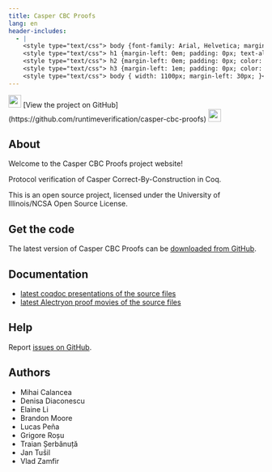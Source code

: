 ```yaml
---
title: Casper CBC Proofs
lang: en
header-includes:
  - |
    <style type="text/css"> body {font-family: Arial, Helvetica; margin-left: 5em; font-size: large;} </style>
    <style type="text/css"> h1 {margin-left: 0em; padding: 0px; text-align: center} </style>
    <style type="text/css"> h2 {margin-left: 0em; padding: 0px; color: #580909} </style>
    <style type="text/css"> h3 {margin-left: 1em; padding: 0px; color: #C05001;} </style>
    <style type="text/css"> body { width: 1100px; margin-left: 30px; }</style>
---
```


<div style="text-align:left"><img src="https://github.githubassets.com/images/modules/logos_page/Octocat.png" height="25" style="border:0px">
[View the project on GitHub](https://github.com/runtimeverification/casper-cbc-proofs)
<img src="https://github.githubassets.com/images/modules/logos_page/Octocat.png" height="25" style="border:0px"></div>

## About

Welcome to the Casper CBC Proofs project website!

Protocol verification of Casper Correct-By-Construction in Coq.

This is an open source project, licensed under the University of Illinois/NCSA Open Source License.

## Get the code

The latest version of Casper CBC Proofs can be [downloaded from GitHub](https://github.com/runtimeverification/casper-cbc-proofs).

## Documentation

- [latest coqdoc presentations of the source files](docs/latest/coqdoc/toc.html)
- [latest Alectryon proof movies of the source files](docs/latest/alectryon/toc.html)

## Help

Report [issues on GitHub](https://github.com/runtimeverification/casper-cbc-proofs/issues).

## Authors

- Mihai Calancea
- Denisa Diaconescu
- Elaine Li
- Brandon Moore
- Lucas Peña
- Grigore Roșu
- Traian Șerbănuță
- Jan Tušil
- Vlad Zamfir
